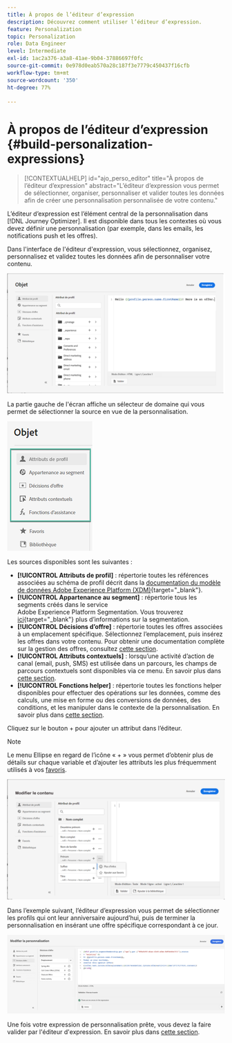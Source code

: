 ```yaml
---
title: À propos de l’éditeur d’expression
description: Découvrez comment utiliser l’éditeur d’expression.
feature: Personalization
topic: Personalization
role: Data Engineer
level: Intermediate
exl-id: 1ac2a376-a3a8-41ae-9b04-37886697f0fc
source-git-commit: 0e978d0eab570a28c187f3e7779c450437f16cfb
workflow-type: tm+mt
source-wordcount: '350'
ht-degree: 77%

---
```


# À propos de l’éditeur d’expression {#build-personalization-expressions}

>[!CONTEXTUALHELP]
>id="ajo_perso_editor"
>title="À propos de l’éditeur d’expression"
>abstract="L’éditeur d’expression vous permet de sélectionner, organiser, personnaliser et valider toutes les données afin de créer une personnalisation personnalisée de votre contenu."

L’éditeur d’expression est l’élément central de la personnalisation dans [!DNL Journey Optimizer]. Il est disponible dans tous les contextes où vous devez définir une personnalisation (par exemple, dans les emails, les notifications push et les offres).

Dans l&#39;interface de l&#39;éditeur d&#39;expression, vous sélectionnez, organisez, personnalisez et validez toutes les données afin de personnaliser votre contenu.

![](assets/perso_ee1.png)

La partie gauche de l&#39;écran affiche un sélecteur de domaine qui vous permet de sélectionner la source en vue de la personnalisation.

![](assets/perso_ee3.png)

Les sources disponibles sont les suivantes :

* **[!UICONTROL Attributs de profil]** : répertorie toutes les références associées au schéma de profil décrit dans la [documentation du modèle de données Adobe Experience Platform (XDM)](https://experienceleague.adobe.com/docs/experience-platform/xdm/home.html?lang=fr){target=&quot;_blank&quot;}.
* **[!UICONTROL Appartenance au segment]** : répertorie tous les segments créés dans le service Adobe Experience Platform Segmentation. Vous trouverez [ici](https://experienceleague.adobe.com/docs/experience-platform/segmentation/home.html?lang=fr){target=&quot;_blank&quot;} plus d’informations sur la segmentation.
* **[!UICONTROL Décisions d’offre]** : répertorie toutes les offres associées à un emplacement spécifique. Sélectionnez l’emplacement, puis insérez les offres dans votre contenu. Pour obtenir une documentation complète sur la gestion des offres, consultez [cette section](../design/deliver-personalized-offers.md).
* **[!UICONTROL Attributs contextuels]** : lorsqu’une activité d’action de canal (email, push, SMS) est utilisée dans un parcours, les champs de parcours contextuels sont disponibles via ce menu. En savoir plus dans [cette section](personalization-use-case.md).
* **[!UICONTROL Fonctions helper]** : répertorie toutes les fonctions helper disponibles pour effectuer des opérations sur les données, comme des calculs, une mise en forme ou des conversions de données, des conditions, et les manipuler dans le contexte de la personnalisation. En savoir plus dans [cette section](functions/functions.md).

Cliquez sur le bouton + pour ajouter un attribut dans lʼéditeur.

>[!NOTE]
>
>Le menu Ellipse en regard de l’icône « + » vous permet d’obtenir plus de détails sur chaque variable et d’ajouter les attributs les plus fréquemment utilisés à vos [favoris](personalization-favorites.md).

![](assets/attribute-details.png)

Dans lʼexemple suivant, lʼéditeur dʼexpression vous permet de sélectionner les profils qui ont leur anniversaire aujourdʼhui, puis de terminer la personnalisation en insérant une offre spécifique correspondant à ce jour.

![](assets/perso_ee2.png)

Une fois votre expression de personnalisation prête, vous devez la faire valider par l&#39;éditeur d&#39;expression. En savoir plus dans [cette section](personalization-validation.md).

